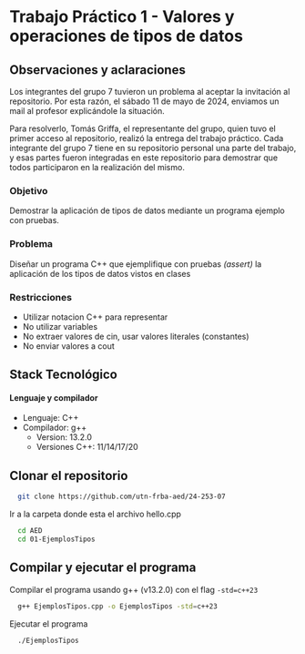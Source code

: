 # Trabajo Práctico 1 - Valores y operaciones de tipos de datos

## Observaciones y aclaraciones

Los integrantes del grupo 7 tuvieron un problema al aceptar la invitación al repositorio. Por esta razón, el sábado 11 de mayo de 2024, enviamos un mail al profesor explicándole la situación.

Para resolverlo, Tomás Griffa, el representante del grupo, quien tuvo el primer acceso al repositorio, realizó la entrega del trabajo práctico. Cada integrante del grupo 7 tiene en su repositorio personal una parte del trabajo, y esas partes fueron integradas en este repositorio para demostrar que todos participaron en la realización del mismo.

### Objetivo

Demostrar la aplicación de tipos de datos mediante un programa ejemplo con
pruebas.

### Problema

Diseñar un programa C++ que ejemplifique con pruebas _(assert)_ la aplicación de los tipos
de datos vistos en clases

### Restricciones

-   Utilizar notacion C++ para representar
-   No utilizar variables
-   No extraer valores de cin, usar valores literales (constantes)
-   No enviar valores a cout

## Stack Tecnológico

#### Lenguaje y compilador

-   Lenguaje: C++
-   Compilador: g++
    -   Version: 13.2.0
    -   Versiones C++: 11/14/17/20

## Clonar el repositorio

```bash
  git clone https://github.com/utn-frba-aed/24-253-07
```

Ir a la carpeta donde esta el archivo hello.cpp

```bash
  cd AED
  cd 01-EjemplosTipos
```

## Compilar y ejecutar el programa

Compilar el programa usando g++ (v13.2.0) con el flag `-std=c++23`

```bash
  g++ EjemplosTipos.cpp -o EjemplosTipos -std=c++23
```

Ejecutar el programa

```bash
  ./EjemplosTipos
```
